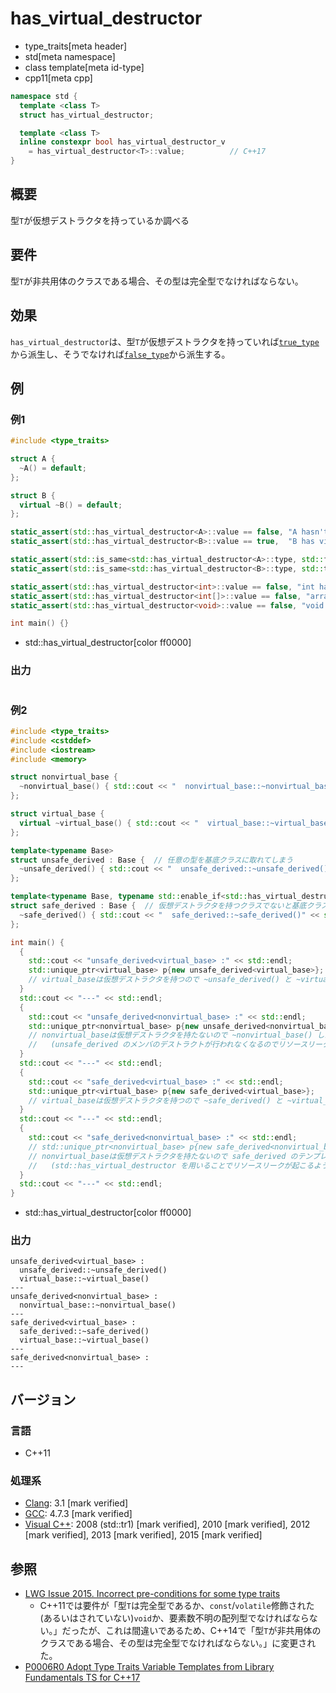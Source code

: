 # has_virtual_destructor
* type_traits[meta header]
* std[meta namespace]
* class template[meta id-type]
* cpp11[meta cpp]

```cpp
namespace std {
  template <class T>
  struct has_virtual_destructor;

  template <class T>
  inline constexpr bool has_virtual_destructor_v
    = has_virtual_destructor<T>::value;          // C++17
}
```

## 概要
型`T`が仮想デストラクタを持っているか調べる


## 要件
型`T`が非共用体のクラスである場合、その型は完全型でなければならない。


## 効果
`has_virtual_destructor`は、型`T`が仮想デストラクタを持っていれば[`true_type`](true_type.md)から派生し、そうでなければ[`false_type`](false_type.md)から派生する。

## 例

### 例1
```cpp example
#include <type_traits>

struct A {
  ~A() = default;
};

struct B {
  virtual ~B() = default;
};

static_assert(std::has_virtual_destructor<A>::value == false, "A hasn't virtual destructor");
static_assert(std::has_virtual_destructor<B>::value == true,  "B has virtual destructor");

static_assert(std::is_same<std::has_virtual_destructor<A>::type, std::false_type>::value, "B hasn't virtual destructor");
static_assert(std::is_same<std::has_virtual_destructor<B>::type, std::true_type>::value, "B has virtual destructor");

static_assert(std::has_virtual_destructor<int>::value == false, "int hasn't virtual destructor");
static_assert(std::has_virtual_destructor<int[]>::value == false, "array hasn't virtual destructor");
static_assert(std::has_virtual_destructor<void>::value == false, "void hasn't virtual destructor");

int main() {}
```
* std::has_virtual_destructor[color ff0000]

### 出力
```
```

### 例2
```cpp example
#include <type_traits>
#include <cstddef>
#include <iostream>
#include <memory>

struct nonvirtual_base {
  ~nonvirtual_base() { std::cout << "  nonvirtual_base::~nonvirtual_base()" << std::endl; }
};

struct virtual_base {
  virtual ~virtual_base() { std::cout << "  virtual_base::~virtual_base()" << std::endl; }
};

template<typename Base>
struct unsafe_derived : Base {  // 任意の型を基底クラスに取れてしまう
  ~unsafe_derived() { std::cout << "  unsafe_derived::~unsafe_derived()" << std::endl; }
};

template<typename Base, typename std::enable_if<std::has_virtual_destructor<Base>::value, std::nullptr_t>::type = nullptr>
struct safe_derived : Base {  // 仮想デストラクタを持つクラスでないと基底クラスに取れない
  ~safe_derived() { std::cout << "  safe_derived::~safe_derived()" << std::endl; }
};

int main() {
  {
    std::cout << "unsafe_derived<virtual_base> :" << std::endl;
    std::unique_ptr<virtual_base> p{new unsafe_derived<virtual_base>};
    // virtual_baseは仮想デストラクタを持つので ~unsafe_derived() と ~virtual_base() が呼ばれる
  }
  std::cout << "---" << std::endl;
  {
    std::cout << "unsafe_derived<nonvirtual_base> :" << std::endl;
    std::unique_ptr<nonvirtual_base> p{new unsafe_derived<nonvirtual_base>};
    // nonvirtual_baseは仮想デストラクタを持たないので ~nonvirtual_base() しか呼ばれない
    //   (unsafe_derived のメンバのデストラクトが行われなくなるのでリソースリークを起こす)
  }
  std::cout << "---" << std::endl;
  {
    std::cout << "safe_derived<virtual_base> :" << std::endl;
    std::unique_ptr<virtual_base> p{new safe_derived<virtual_base>};
    // virtual_baseは仮想デストラクタを持つので ~safe_derived() と ~virtual_base() が呼ばれる
  }
  std::cout << "---" << std::endl;
  {
    std::cout << "safe_derived<nonvirtual_base> :" << std::endl;
    // std::unique_ptr<nonvirtual_base> p{new safe_derived<nonvirtual_base>};
    // nonvirtual_baseは仮想デストラクタを持たないので safe_derived のテンプレートパラメータに指定できないため，コメントアウトを外すとコンパイルエラーになる
    //   (std::has_virtual_destructor を用いることでリソースリークが起こるようなコードをコンパイルできなくすることができる)
  }
  std::cout << "---" << std::endl;
}
```
* std::has_virtual_destructor[color ff0000]

### 出力
```
unsafe_derived<virtual_base> :
  unsafe_derived::~unsafe_derived()
  virtual_base::~virtual_base()
---
unsafe_derived<nonvirtual_base> :
  nonvirtual_base::~nonvirtual_base()
---
safe_derived<virtual_base> :
  safe_derived::~safe_derived()
  virtual_base::~virtual_base()
---
safe_derived<nonvirtual_base> :
---
```

## バージョン
### 言語
- C++11

### 処理系
- [Clang](/implementation.md#clang): 3.1 [mark verified]
- [GCC](/implementation.md#gcc): 4.7.3 [mark verified]
- [Visual C++](/implementation.md#visual_cpp): 2008 (std::tr1) [mark verified], 2010 [mark verified], 2012 [mark verified], 2013 [mark verified], 2015 [mark verified]


## 参照
- [LWG Issue 2015. Incorrect pre-conditions for some type traits](http://www.open-std.org/jtc1/sc22/wg21/docs/lwg-defects.html#2015)
    - C++11では要件が「型`T`は完全型であるか、`const`/`volatile`修飾された(あるいはされていない)`void`か、要素数不明の配列型でなければならない。」だったが、これは間違いであるため、C++14で「型`T`が非共用体のクラスである場合、その型は完全型でなければならない。」に変更された。
- [P0006R0 Adopt Type Traits Variable Templates from Library Fundamentals TS for C++17](http://www.open-std.org/jtc1/sc22/wg21/docs/papers/2015/p0006r0.html)
